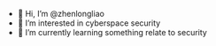 - 👋 Hi, I’m @zhenlongliao
- 👀 I’m interested in cyberspace security
- 🌱 I’m currently learning something relate to security


<!---
zhenlongliao/zhenlongliao is a ✨ special ✨ repository because its `README.md` (this file) appears on your GitHub profile.
You can click the Preview link to take a look at your changes.
--->
